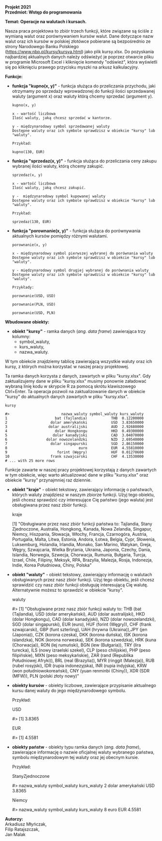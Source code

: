<b>Projekt 2021<br>
Przedmiot: Wstęp do programowania <br>

Temat: Operacje na walutach i kursach. </b><br>

Nasza praca projektowa to zbiór trzech funkcji, które związane są ściśle z wymianą walut oraz porównywaniem kursów walut. Dane dotyczące nazw walut oraz ich kursów w polskiej złotówce pobierane są bezpośrednio ze strony Narodowego Banku Polskiego (https://www.nbp.pl/kursy/kursya.html) jako plik kursy.xlsx. Do pozyskania najbardziej aktualnych danych należy odświeżyć je poprzez otwarcie pliku w programie Microsoft Excel i kliknięcie komendy "odśwież", która wyświetli się po kliknięciu prawego przycisku myszki na arkusz kalkulacyjny. 


<b>Funkcje:</b>

- <b>funkcja "kupno(x, y)"</b> - funkcja służąca do przeliczania przychodu, jaki otrzymamy po sprzedaży wprowadzonej do funkcji ilości sprzedawanej waluty (argument x) oraz waluty którą chcemy sprzedać (argument y).  <br>

      kupno(x, y)
      
      x - wartość liczbowa
      Ilość waluty, jaką chcesz sprzedać w kantorze.
      
      y - międzynarodowy symbol sprzedawanej waluty
      Dostępne waluty oraz ich symbole sprawdzisz w obiekcie "kursy" lub "waluty".
      
      Przykład:
          
      kupno(130, EUR)

- <b>funkcja "sprzedaz(x, y)"</b> - funkcja służąca do przeliczania ceny zakupu wybranej ilości waluty, którą chcemy zakupić. <br>

      sprzedaz(x, y)
      
      x - wartość liczbowa
      Ilość waluty, jaką chcesz zakupić.
      
      y -  międzynarodowy symbol kupowanej waluty
      Dostępne waluty oraz ich symbole sprawdzisz w obiekcie "kursy" lub "waluty".
      
      Przykład:  
          
      sprzedaz(130, EUR) 

- <b>funkcja "porownanie(x, y)"</b> - funkcja służąca do porównywania aktualnych kursów pomiędzy różnymi walutami. <br>
      
      porownanie(x, y)
      
      x - międzynarodowy symbol pierwszej wybranej do porównania waluty
      Dostępne waluty oraz ich symbole sprawdzisz w obiekcie "kursy" lub "waluty".
      
      y - międzynarodowy symbol drugiej wybranej do porównania waluty
      Dostępne waluty oraz ich symbole sprawdzisz w obiekcie "kursy" lub "waluty".
      
      Przykłady:
      
      porownanie(USD, USD) 
          
      porownanie(PLN, USD)
          
      porownanie(USD, PLN)

<b>Wbudowane obiekty:</b><br>

- <b>obiekt "kursy"</b> - ramka danych (<i>ang. data frame</i>) zawierająca trzy kolumny:<br>
  - symbol_waluty,<br>
  - kurs_waluty,<br>
  - nazwa_waluty.<br>
  
W tym obiekcie znajdziemy tablicę zawierającą wszystkie waluty oraz ich kursy, z których można korzystać w naszej pracy projektowej.<br>

Ta ramka danych korzysta z danych, zawartych w pliku "kursy.xlsx". Gdy zaktualizujemy dane w pliku "kursy.xlsx" musimy ponownie załadować wybraną linię kodu w skrypcie R za pomocą skrótu klawiszowego Ctrl+Enter. Ta operacja pozwoli na zaktualizowanie danych w obiekcie "kursy" do aktualnych danych zawartych w pliku "kursy.xlsx". <br>

    kursy
    
    #>                        nazwa_waluty symbol_waluty kurs_waluty
    1                      bat (Tajlandia)           THB  0.12200000
    2                    dolar amerykański           USD  3.83650000
    3                   dolar australijski           AUD  2.92680000
    4                      dolar Hongkongu           HKD  0.49300000
    5                     dolar kanadyjski           CAD  3.04070000
    6                  dolar nowozelandzki           NZD  2.69540000
    7                    dolar singapurski           SGD  2.86150000
    8                                 euro           EUR  4.55810000
    9                       forint (Węgry)           HUF  0.01270600
    10                   frank szwajcarski           CHF  4.13530000
    # ... with 25 more rows

Funkcje zawarte w naszej pracy projektowej korzystają z danych zawartych w tym obiekcie, więc warto aktualizować dane w pliku "kursy.xlsx" oraz obiekcie "kursy" przynajmniej raz dziennie. <br>

- <b>obiekt "kraje"</b> - obiekt tekstowy, zawierający informację o państwach, których waluty znajdziesz w naszym zbiorze funkcji.  Użyj tego obiektu, jeśli chcesz sprawdzić czy interesujące Cię państwo (jego waluta) jest obsługiwana przez nasz zbiór funkcji. <br>

    kraje
    
    [1] "Obsługiwane przez nasz zbiór funkcji państwa to: Tajlandia, Stany Zjednoczone, Australia, Hongkong, Kanada, Nowa Zelandia, Singapur, Niemcy, Hiszpania, Słowacja, Włochy, Francja, Czarnogóra, Austria, Portugalia, Malta, Litwa, Estonia, Andora, Łotwa, Belgia, Cypr, Słowenia, Luksemburg, Holandia, Irlandia, Monako, San Marino, Watykan, Greja, Węgry, Szwajcaria, Wielka Brytania, Ukraina, Japonia, Czechy, Dania, Islandia, Norwegia, Szwecja, Chorwacja, Rumunia, Bułgaria, Turcja, Izrael, Chile, Filipiny, Meksyk, RPA, Brazylia, Malezja, Rosja, Indonezja, Indie, Korea Południowa, Chiny, Polska"

- <b>obiekt "waluty"</b> - obiekt tekstowy, zawierający informację o walutach obsługiwanych przez nasz zbiór funkcji. Użyj tego obiektu, jeśli chcesz sprawidzić czy nasz zbiór funkcji obsługuję interesującą Cię walutę. Alternatywnie możesz to sprawdzić w obiekcie "kursy". <br>

    waluty
    
    #> [1] "Obsługiwane przez nasz zbiór funkcji waluty to: THB (bat (Tajlandia), USD (dolar amerykański), AUD (dolar australijski), HKD (dolar Hongkongu), CAD (dolar kanadyjski), NZD (dolar nowozelandzki), SGD (dolar singapurski), EUR (euro), HUF (forint (Węgry)), CHF (frank szwajcarski), GBP (funt szterling), UAH (hrywna (Ukraina)),JPY (jen (Japonia)), CZK (korona czeska), DKK (korona duńska), ISK (korona islandzka), NOK (korona norweska), SEK (korona szwedzka), HRK (kuna (Chorwacja)), RON (lej rumuński), BGN (lew (Bułgaria)), TRY (lira turecka), ILS (nowy izraelski szekel), CLP (peso chilijskie), PHP (peso filipińskie), MXN (peso meksykańskie), ZAR (rand (Republika Południowej Afryki)), BRL (real (Brazylia)), MYR (ringgit (Malezja)), RUB (rubel rosyjski), IDR (rupia indonezyjska), INR (rupia indyjska), KRW (won południowokoreański), CNY (yuan renminbi (Chiny)), XDR (SDR (MFW)), PLN (polski złoty nowy)"

- <b>obiekty kursów</b> - obiekty liczbowe, zawierające przypisanie aktualnego kursu danej waluty do jego międzynarodowego symbolu. <br>

    Przykład:
    
    USD 
    
    #> [1] 3.8365
    
    EUR
    
    #> [1] 4.5581

- <b>obiekty państw</b> - obiekty typu ramka danych (<i>ang. data frame</i>), zawierające informację o nazwie oficjalnej waluty wybranego państwa, symbolu międzynarodowym tej waluty oraz jej obecnym kursie. <br>

    Przykład:
    
    StanyZjednoczone
    
    #>    nazwa_waluty symbol_waluty kurs_waluty
    2 dolar amerykański           USD      3.8365
    
    Niemcy
    
    #>  nazwa_waluty symbol_waluty kurs_waluty
    8         euro           EUR      4.5581

<b>Autorzy: </b><br>
Arkadiusz Młyńczak, <br>
Filip Ratajszczak, <br>
Jan Malak <br>





